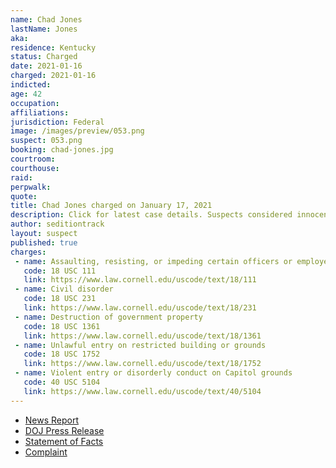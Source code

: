 ```yaml
---
name: Chad Jones
lastName: Jones
aka:
residence: Kentucky
status: Charged
date: 2021-01-16
charged: 2021-01-16
indicted:
age: 42
occupation:
affiliations:
jurisdiction: Federal
image: /images/preview/053.png
suspect: 053.png
booking: chad-jones.jpg
courtroom:
courthouse:
raid:
perpwalk:
quote:
title: Chad Jones charged on January 17, 2021
description: Click for latest case details. Suspects considered innocent until proven guilty.
author: seditiontrack
layout: suspect
published: true
charges:
 - name: Assaulting, resisting, or impeding certain officers or employees
   code: 18 USC 111
   link: https://www.law.cornell.edu/uscode/text/18/111
 - name: Civil disorder
   code: 18 USC 231
   link: https://www.law.cornell.edu/uscode/text/18/231
 - name: Destruction of government property
   code: 18 USC 1361
   link: https://www.law.cornell.edu/uscode/text/18/1361
 - name: Unlawful entry on restricted building or grounds
   code: 18 USC 1752
   link: https://www.law.cornell.edu/uscode/text/18/1752
 - name: Violent entry or disorderly conduct on Capitol grounds
   code: 40 USC 5104
   link: https://www.law.cornell.edu/uscode/text/40/5104
---
```

- [News Report](https://www.washingtonpost.com/local/legal-issues/chad-barrett-jones-arrest-ashley-babbitt/2021/01/17/c88eaa38-58e9-11eb-8bcf-3877871c819d_story)
- [DOJ Press Release](https://www.justice.gov/usao-dc/pr/kentucky-man-arrested-and-charged-federal-court-actions-us-capitol)
- [Statement of Facts](https://www.justice.gov/usao-dc/press-release/file/1355966/download)
- [Complaint](https://www.justice.gov/usao-dc/press-release/file/1355971/download)

